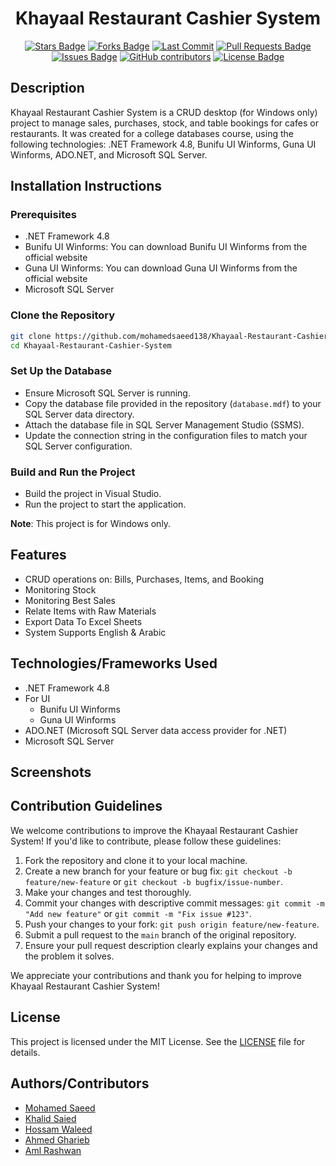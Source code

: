 <h1 align="center">Khayaal Restaurant Cashier System</h1>

<p align="center"> 
  <a href="https://github.com/mohamedsaeed138/Khayaal-Restaurant-Cashier-System/stargazers"><img src="https://img.shields.io/github/stars/mohamedsaeed138/Khayaal-Restaurant-Cashier-System" alt="Stars Badge"/></a>
<a href="https://github.com/mohamedsaeed138/Khayaal-Restaurant-Cashier-System/network/members"><img src="https://img.shields.io/github/forks/mohamedsaeed138/Khayaal-Restaurant-Cashier-System" alt="Forks Badge"/></a>
<a href="https://github.com/mohamedsaeed138/Khayaal-Restaurant-Cashier-System/network/members"><img src="https://img.shields.io/github/last-commit/mohamedsaeed138/Khayaal-Restaurant-Cashier-System" alt="Last Commit"/></a>
<a href="https://github.com/mohamedsaeed138/Khayaal-Restaurant-Cashier-System/pulls"><img src="https://img.shields.io/github/issues-pr/mohamedsaeed138/Khayaal-Restaurant-Cashier-System" alt="Pull Requests Badge"/></a>
<a href="https://github.com/mohamedsaeed138/Khayaal-Restaurant-Cashier-System/issues"><img src="https://img.shields.io/github/issues/mohamedsaeed138/Khayaal-Restaurant-Cashier-System" alt="Issues Badge"/></a>
<a href="https://github.com/mohamedsaeed138/Khayaal-Restaurant-Cashier-System/graphs/contributors"><img alt="GitHub contributors" src="https://img.shields.io/github/contributors/mohamedsaeed138/Khayaal-Restaurant-Cashier-System?color=2b9348"></a>
<a href="https://github.com/mohamedsaeed138/Khayaal-Restaurant-Cashier-System/blob/main/LICENSE"><img src="https://img.shields.io/github/license/mohamedsaeed138/Khayaal-Restaurant-Cashier-System?color=2b9348" alt="License Badge"/></a>
</p>

## Description

Khayaal Restaurant Cashier System is a CRUD desktop (for Windows only) project to manage sales, purchases, stock, and table bookings for cafes or restaurants. It was created for a college databases course, using the following technologies: .NET Framework 4.8, Bunifu UI Winforms, Guna UI Winforms, ADO.NET, and Microsoft SQL Server.

## Installation Instructions

### Prerequisites

- .NET Framework 4.8
- Bunifu UI Winforms: You can download Bunifu UI Winforms from the official website
- Guna UI Winforms: You can download Guna UI Winforms from the official website
- Microsoft SQL Server

### Clone the Repository

   ```sh
   git clone https://github.com/mohamedsaeed138/Khayaal-Restaurant-Cashier-System.git
   cd Khayaal-Restaurant-Cashier-System
   ```

### Set Up the Database

- Ensure Microsoft SQL Server is running.
- Copy the database file provided in the repository (`database.mdf`) to your SQL Server data directory.
- Attach the database file in SQL Server Management Studio (SSMS).
- Update the connection string in the configuration files to match your SQL Server configuration.

### Build and Run the Project

- Build the project in Visual Studio.
- Run the project to start the application.

**Note**: This project is for Windows only.

## Features

- CRUD operations on: Bills, Purchases, Items, and Booking
- Monitoring Stock
- Monitoring Best Sales
- Relate Items with Raw Materials
- Export Data To Excel Sheets
- System Supports English & Arabic

## Technologies/Frameworks Used

- .NET Framework 4.8
- For UI
  - Bunifu UI Winforms
  - Guna UI Winforms
- ADO.NET (Microsoft SQL Server data access provider for .NET)
- Microsoft SQL Server

## Screenshots

<!-- Placeholder for screenshots -->

## Contribution Guidelines

We welcome contributions to improve the Khayaal Restaurant Cashier System! If you'd like to contribute, please follow these guidelines:

1. Fork the repository and clone it to your local machine.
2. Create a new branch for your feature or bug fix: `git checkout -b feature/new-feature` or `git checkout -b bugfix/issue-number`.
3. Make your changes and test thoroughly.
4. Commit your changes with descriptive commit messages: `git commit -m "Add new feature"` or `git commit -m "Fix issue #123"`.
5. Push your changes to your fork: `git push origin feature/new-feature`.
6. Submit a pull request to the `main` branch of the original repository.
7. Ensure your pull request description clearly explains your changes and the problem it solves.

We appreciate your contributions and thank you for helping to improve Khayaal Restaurant Cashier System!

## License

This project is licensed under the MIT License. See the [LICENSE](https://github.com/mohamedsaeed138/Khayaal-Restaurant-Cashier-System/blob/master/LICENSE.txt) file for details.

## Authors/Contributors

- [Mohamed Saeed](https://github.com/mohamedsaeed138)
- [Khalid Saied](https://github.com/Khalidsaied)
- [Hossam Waleed](https://github.com/GreenVenom77)
- [Ahmed Gharieb](https://github.com/MeloR1)
- [Aml Rashwan](https://github.com/amlrashwan20)
